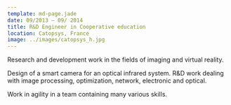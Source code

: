 ```yaml
---
template: md-page.jade
date: 09/2013 – 09/ 2014
title: R&D Engineer in Cooperative education
location: Catopsys, France
image: ../images/catopsys_h.jpg
---
```

Research and development work in the fields of imaging and virtual reality.

Design of a smart camera for an optical infrared system. R&D work dealing with image processing, optimization, network, electronic and optical.

Work in agility in a team containing many various skills.